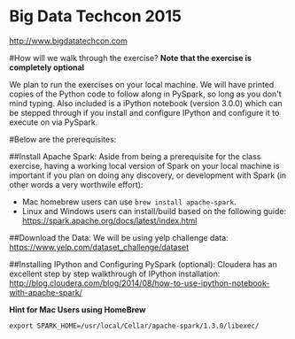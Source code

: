 # Big Data Techcon 2015
http://www.bigdatatechcon.com 


#How will we walk through the exercise?
**Note that the exercise is completely optional**

We plan to run the exercises on your local machine.  We will have printed copies of the Python code to follow along in PySpark, so long as you don't mind typing.  Also included is a iPython notebook (version 3.0.0)  which can be stepped through if you install and configure IPython and configure it to execute on via PySpark.  

#Below are the prerequisites:


##Install Apache Spark:
Aside from being a prerequisite for the class exercise, having a working local version of Spark on your local machine is important if you plan on doing any discovery, or development with Spark (in other words a very worthwile effort):

* Mac homebrew users can use `brew install apache-spark`.  
* Linux and Windows users can install/build based on the following guide: https://spark.apache.org/docs/latest/index.html

##Download the Data:
We will be using yelp challenge data: https://www.yelp.com/dataset_challenge/dataset


##Installing IPython and Configuring PySpark (optional):
Cloudera has an excellent step by step walkthrough of IPython installation:
http://blog.cloudera.com/blog/2014/08/how-to-use-ipython-notebook-with-apache-spark/

**Hint for Mac Users using HomeBrew**

`export SPARK_HOME=/usr/local/Cellar/apache-spark/1.3.0/libexec/`
